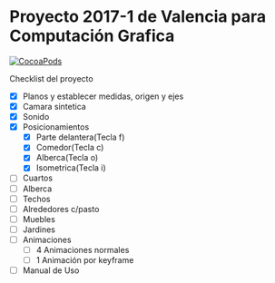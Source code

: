 ﻿# Proyecto 2017-1 de Valencia para Computación Grafica
[![CocoaPods](https://img.shields.io/cocoapods/l/AFNetworking.svg)]()

Checklist del proyecto
- [X] Planos y establecer medidas, origen y ejes
- [X] Camara sintetica 
- [X] Sonido
- [X] Posicionamientos
	- [X] Parte delantera(Tecla f)
	- [X] Comedor(Tecla c) 
	- [X] Alberca(Tecla o)
	- [X] Isometrica(Tecla i)
- [ ] Cuartos
- [ ] Alberca
- [ ] Techos
- [ ] Alrededores c/pasto
- [ ] Muebles
- [ ] Jardines
- [ ] Animaciones
	- [ ] 4 Animaciones normales
	- [ ] 1 Animación por keyframe
- [ ] Manual de Uso